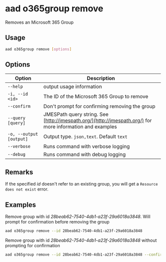 # aad o365group remove

Removes an Microsoft 365 Group

## Usage

```sh
aad o365group remove [options]
```

## Options

Option|Description
------|-----------
`--help`|output usage information
`-i, --id <id>`|The ID of the Microsoft 365 Group to remove
`--confirm`|Don't prompt for confirming removing the group
`--query [query]`|JMESPath query string. See [http://jmespath.org/](http://jmespath.org/) for more information and examples
`-o, --output [output]`|Output type. `json,text`. Default `text`
`--verbose`|Runs command with verbose logging
`--debug`|Runs command with debug logging

## Remarks

If the specified _id_ doesn't refer to an existing group, you will get a `Resource does not exist` error.

## Examples

Remove group with id _28beab62-7540-4db1-a23f-29a6018a3848_. Will prompt for confirmation before removing the group

```sh
aad o365group remove --id 28beab62-7540-4db1-a23f-29a6018a3848
```

Remove group with id _28beab62-7540-4db1-a23f-29a6018a3848_ without prompting for confirmation

```sh
aad o365group remove --id 28beab62-7540-4db1-a23f-29a6018a3848 --confirm
```